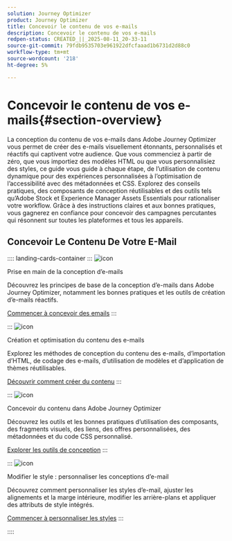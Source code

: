 ```yaml
---
solution: Journey Optimizer
product: Journey Optimizer
title: Concevoir le contenu de vos e-mails
description: Concevoir le contenu de vos e-mails
redpen-status: CREATED_||_2025-08-11_20-33-11
source-git-commit: 79fdb9535703e961922dfcfaaad1b6731d2d88c0
workflow-type: tm+mt
source-wordcount: '218'
ht-degree: 5%

---
```



# Concevoir le contenu de vos e-mails{#section-overview}

La conception du contenu de vos e-mails dans Adobe Journey Optimizer vous permet de créer des e-mails visuellement étonnants, personnalisés et réactifs qui captivent votre audience. Que vous commenciez à partir de zéro, que vous importiez des modèles HTML ou que vous personnalisiez des styles, ce guide vous guide à chaque étape, de l’utilisation de contenu dynamique pour des expériences personnalisées à l’optimisation de l’accessibilité avec des métadonnées et CSS. Explorez des conseils pratiques, des composants de conception réutilisables et des outils tels qu’Adobe Stock et Experience Manager Assets Essentials pour rationaliser votre workflow. Grâce à des instructions claires et aux bonnes pratiques, vous gagnerez en confiance pour concevoir des campagnes percutantes qui résonnent sur toutes les plateformes et tous les appareils.

## Concevoir Le Contenu De Votre E-Mail

:::: landing-cards-container
:::
![icon](https://cdn.experienceleague.adobe.com/icons/circle-play.svg?lang=fr)

Prise en main de la conception d’e-mails

Découvrez les principes de base de la conception d’e-mails dans Adobe Journey Optimizer, notamment les bonnes pratiques et les outils de création d’e-mails réactifs.

[Commencer à concevoir des emails](../using/email/get-started-email-design.md)
:::

:::
![icon](https://cdn.experienceleague.adobe.com/icons/list-check.svg?lang=fr)

Création et optimisation du contenu des e-mails

Explorez les méthodes de conception du contenu des e-mails, d’importation d’HTML, de codage des e-mails, d’utilisation de modèles et d’application de thèmes réutilisables.

[Découvrir comment créer du contenu](start-creating-content-landing-page.md)
:::

:::
![icon](https://cdn.experienceleague.adobe.com/icons/puzzle-piece.svg?lang=fr)

Concevoir du contenu dans Adobe Journey Optimizer

Découvrez les outils et les bonnes pratiques d’utilisation des composants, des fragments visuels, des liens, des offres personnalisées, des métadonnées et du code CSS personnalisé.

[Explorer les outils de conception](add-content-landing-page.md)
:::

:::
![icon](https://cdn.experienceleague.adobe.com/icons/gear.svg?lang=fr)

Modifier le style : personnaliser les conceptions d’e-mail

Découvrez comment personnaliser les styles d’e-mail, ajuster les alignements et la marge intérieure, modifier les arrière-plans et appliquer des attributs de style intégrés.

[Commencer à personnaliser les styles](edit-style-landing-page.md)
:::

::::
